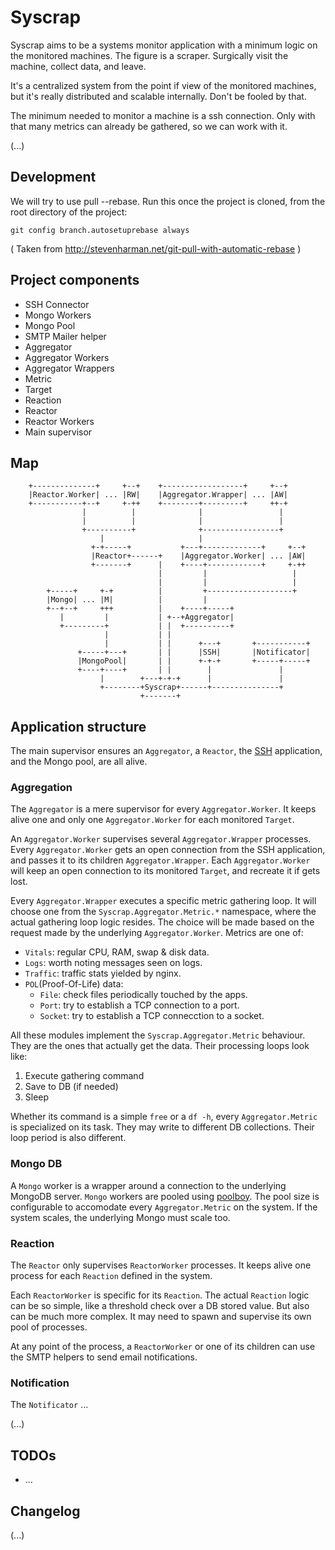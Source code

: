 # Syscrap

Syscrap aims to be a systems monitor application with a minimum logic on the
monitored machines. The figure is a scraper. Surgically visit the machine,
collect data, and leave.

It's a centralized system from the point if view of the monitored machines, but
it's really distributed and scalable internally. Don't be fooled by that.

The minimum needed to monitor a machine is a ssh connection. Only with that
many metrics can already be gathered, so we can work with it.

(...)


## Development

We will try to use pull --rebase.
Run this once the project is cloned, from the root directory of the project:

```
git config branch.autosetuprebase always
```
( Taken from http://stevenharman.net/git-pull-with-automatic-rebase )


## Project components

* SSH Connector
* Mongo Workers
* Mongo Pool
* SMTP Mailer helper
* Aggregator
* Aggregator Workers
* Aggregator Wrappers
* Metric
* Target
* Reaction
* Reactor
* Reactor Workers
* Main supervisor


## Map

```
    +--------------+     +--+    +------------------+     +--+
    |Reactor.Worker| ... |RW|    |Aggregator.Wrapper| ... |AW|
    +-----------+--+     +-++    +--------+---------+     ++-+
                |          |              |                 |
                |          |              |                 |
                +----------+              +-----------------+
                    |                     |
                  +-+-----+           +---+-------------+     +--+
                  |Reactor+------+    |Aggregator.Worker| ... |AW|
                  +-------+      |    +----+------------+     +-++
                                 |         |                   |
                                 |         |                   |
        +-----+     +-+          |         +-------------------+
        |Mongo| ... |M|          |         |
        +--+--+     +++          |    +----+-----+
           |         |           | +--+Aggregator|
           +---------+           | |  +----------+
                     |           | |
                     |           | |      +---+       +-----------+
               +-----+---+       | |      |SSH|       |Notificator|
               |MongoPool|       | |      +-+-+       +-----+-----+
               +----+----+       | |        |               |
                    |        +---+-+-+      |               |
                    +--------+Syscrap+------+---------------+
                             +-------+

```

## Application structure

The main supervisor ensures an `Aggregator`, a `Reactor`, the
[SSH](http://www.erlang.org/doc/man/ssh.html) application, and the Mongo pool,
are all alive.


### Aggregation

The `Aggregator` is a mere supervisor for every `Aggregator.Worker`. It keeps
alive one and only one `Aggregator.Worker` for each monitored `Target`.

An `Aggregator.Worker` supervises several `Aggregator.Wrapper` processes. Every
`Aggregator.Worker` gets an open connection from the SSH application, and passes
it to its children `Aggregator.Wrapper`. Each `Aggregator.Worker` will keep
an open connection to its monitored `Target`, and recreate it if gets lost.

Every `Aggregator.Wrapper` executes a specific metric gathering loop. It will
choose one from the `Syscrap.Aggregator.Metric.*` namespace, where the
actual gathering loop logic resides. The choice will be made based on the
request made by the underlying `Aggregator.Worker`. Metrics are one of:

* `Vitals`: regular CPU, RAM, swap & disk data.
* `Logs`: worth noting messages seen on logs.
* `Traffic`: traffic stats yielded by nginx.
* `POL`(Proof-Of-Life) data:
  * `File`: check files periodically touched by the apps.
  * `Port`: try to establish a TCP connection to a port.
  * `Socket`: try to establish a TCP connecction to a socket.

All these modules implement the `Syscrap.Aggregator.Metric` behaviour. They are
the ones that actually get the data. Their processing loops look like:

1. Execute gathering command
2. Save to DB (if needed)
3. Sleep

Whether its command is a simple `free` or a `df -h`, every `Aggregator.Metric` is
specialized on its task. They may write to different DB collections. Their loop
period is also different.


### Mongo DB

A `Mongo` worker is a wrapper around a connection to the underlying MongoDB
server. `Mongo` workers are pooled using
[poolboy](https://github.com/devinus/poolboy). The pool size is configurable
to accomodate every `Aggregator.Metric` on the system. If the system scales, the
underlying Mongo must scale too.


### Reaction

The `Reactor` only supervises `ReactorWorker` processes. It keeps alive one
process for each `Reaction` defined in the system.

Each `ReactorWorker` is specific for its `Reaction`. The actual `Reaction`
logic can be so simple, like a threshold check over a DB stored value. But also
can be much more complex. It may need to spawn and supervise its own pool of
processes.

At any point of the process, a `ReactorWorker` or one of its children can use
the SMTP helpers to send email notifications.


### Notification

The `Notificator` ...


(...)


## TODOs

* ...


## Changelog

(...)
